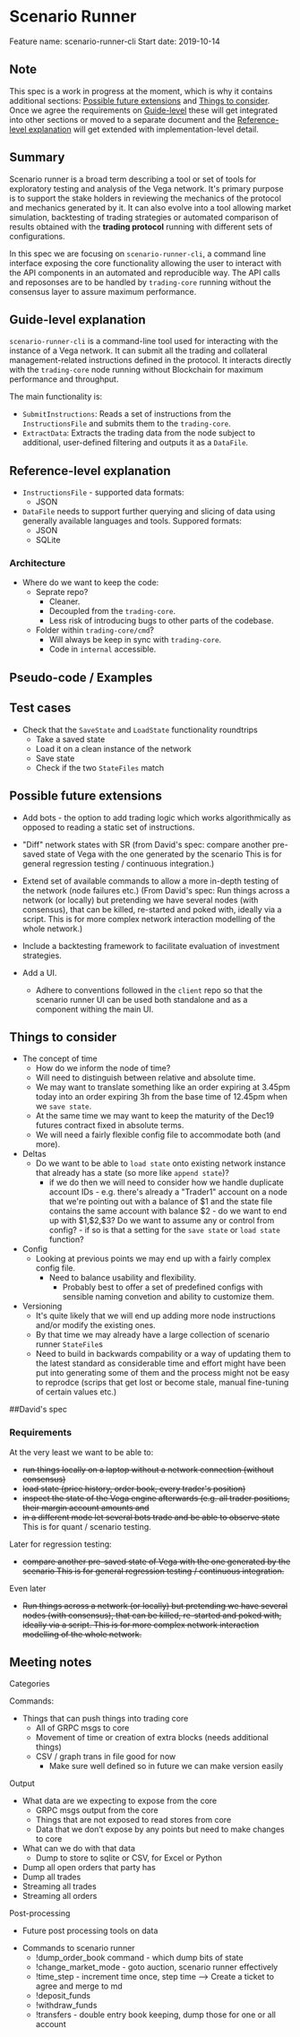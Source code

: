# Scenario Runner

Feature name: scenario-runner-cli
Start date: 2019-10-14

## Note

This spec is a work in progress at the moment, which is why it contains additional sections: [Possible future extensions](##Possible-future-extensions) and [Things to consider](##Things-to-consider-/-gotchas). Once we agree the requirements on [Guide-level](##Guide-level-explanation) these will get integrated into other sections or moved to a separate document and the [Reference-level explanation](##Reference-level-explanation) will get extended with implementation-level detail.

## Summary

Scenario runner is a broad term describing a tool or set of tools for exploratory testing and analysis of the Vega network. It's primary purpose is to support the stake holders in reviewing the mechanics of the protocol and mechanics generated by it.
It can also evolve into a tool allowing market simulation, backtesting of trading strategies or automated comparison of results obtained with the **trading protocol** running with different sets of configurations.  

In this spec we are focusing on `scenario-runner-cli`, a command line interface exposing the core functionality allowing the user to interact with the API components in an automated and reproducible way. The API calls and reposonses are to be handled by `trading-core` running without the consensus layer to assure maximum performance.

## Guide-level explanation

`scenario-runner-cli` is a command-line tool used for interacting with the instance of a Vega network. It can submit all the trading and collateral management-related instructions defined in the protocol. It interacts directly with the `trading-core` node running without Blockchain for maximum performance and throughput.

The main functionality is:

- `SubmitInstructions`: Reads a set of instructions from the `InstructionsFile` and submits them to the `trading-core`.
- `ExtractData`: Extracts the trading data from the node subject to additional, user-defined filtering and outputs it as a `DataFile`.

## Reference-level explanation

- `InstructionsFile` - supported data formats:
  - JSON
- `DataFile` needs to support further querying and slicing of data using generally available languages and tools. Suppored formats:
  - JSON
  - SQLite

### Architecture

- Where do we want to keep the code:
  - Seprate repo?
    - Cleaner.
    - Decoupled from the `trading-core`.
    - Less risk of introducing bugs to other parts of the codebase.
  - Folder within `trading-core/cmd`?
    - Will always be keep in sync with `trading-core`.
    - Code in `internal` accessible.

## Pseudo-code / Examples

## Test cases

- Check that the `SaveState` and `LoadState` functionality roundtrips
  - Take a saved state
  - Load it on a clean instance of the network
  - Save state
  - Check if the two `StateFiles` match

## Possible future extensions

- Add bots - the option to add trading logic which works algorithmically as opposed to reading a static set of instructions.
- "Diff" network states with SR (from David's spec: compare another pre-saved state of Vega with the one generated by the scenario
  This is for general regression testing / continuous integration.)
- Extend set of available commands to allow a more in-depth testing of the network (node failures etc.)
  (From David's spec: Run things across a network (or locally) but pretending we have several nodes (with consensus), that can be killed, re-started and poked with, ideally via a script.
  This is for more complex network interaction modelling of the whole network.)

- Include a backtesting framework to facilitate evaluation of investment strategies.
- Add a UI.

  - Adhere to conventions followed in the `client` repo so that the scenario runner UI can be used both standalone and as a component withing the main UI.

## Things to consider

- The concept of time
  - How do we inform the node of time?
  - Will need to distinguish between relative and absolute time.
  - We may want to translate something like an order expiring at 3.45pm today into an order expiring 3h from the base time of 12.45pm when we `save state`.
  - At the same time we may want to keep the maturity of the Dec19 futures contract fixed in absolute terms.
  - We will need a fairly flexible config file to accommodate both (and more).
- Deltas
  - Do we want to be able to `load state` onto existing network instance that already has a state (so more like `append state`)?
    - if we do then we will need to consider how we handle duplicate account IDs - e.g. there's already a "Trader1" account on a node that we're pointing out with a balance of \$1 and the state file contains the same account with balance $2 - do we want to end up with \$1,\$2,\$3? Do we want to assume any or control from config? - if so is that a setting for the `save state` or `load state` function?
- Config
  - Looking at previous points we may end up with a fairly complex config file.
    - Need to balance usability and flexibility.
      - Probably best to offer a set of predefined configs with sensible naming convetion and ability to customize them.
- Versioning
  - It's quite likely that we will end up adding more node instructions and/or modify the existing ones.
  - By that time we may already have a large collection of scenario runner `StateFile`s
  - Need to build in backwards compability or a way of updating them to the latest standard as considerable time and effort might have been put into generating some of them and the process might not be easy to reprodce (scrips that get lost or become stale, manual fine-tuning of certain values etc.)

##David's spec

### Requirements

At the very least we want to be able to:

- ~~run things locally on a laptop without a network connection (without consensus)~~
- ~~load state (price history, order book, every trader's position)~~
- ~~inspect the state of the Vega engine afterwards (e.g. all trader positions, their margin account amounts and~~
- ~~in a different mode let several bots trade and be able to observe state~~
  This is for quant / scenario testing.

Later for regression testing:

- ~~compare another pre-saved state of Vega with the one generated by the scenario
  This is for general regression testing / continuous integration.~~

Even later

- ~~Run things across a network (or locally) but pretending we have several nodes (with consensus), that can be killed, re-started and poked with, ideally via a script.
  This is for more complex network interaction modelling of the whole network.~~

## Meeting notes

Categories

Commands:

- Things that can push things into trading core
  - All of GRPC msgs to core
  - Movement of time or creation of extra blocks (needs additional things)
  - CSV / graph trans in file good for now
    - Make sure well defined so in future we can make version easily

Output

- What data are we expecting to expose from the core
  - GRPC msgs output from the core
  - Things that are not exposed to read stores from core
  - Data that we don’t expose by any points but need to make changes to core
- What can we do with that data
  - Dump to store to sqlite or CSV, for Excel or Python
- Dump all open orders that party has
- Dump all trades
- Streaming all trades
- Streaming all orders

Post-processing

- Future post processing tools on data

* Commands to scenario runner
  - !dump_order_book command - which dump bits of state
  - !change_market_mode - goto auction, scenario runner effectively
  - !time_step - increment time once, step time —> Create a ticket to agree and merge to md
  - !deposit_funds
  - !withdraw_funds
  - !transfers - double entry book keeping, dump those for one or all account
